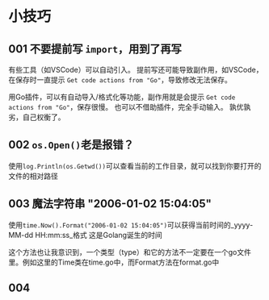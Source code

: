 # 小技巧

## 001 不要提前写 `import`，用到了再写
有些工具（如VSCode）可以自动引入。
提前写还可能导致副作用，如VSCode，在保存时一直提示 `Get code actions from "Go"`，导致修改无法保存。

用Go插件，可以有自动导入/格式化等功能，副作用就是会提示 `Get code actions from "Go"`，保存很慢。
也可以不借助插件，完全手动输入。
孰优孰劣，自己权衡了。

## 002 `os.Open()`老是报错？
使用`log.Println(os.Getwd())`可以查看当前的工作目录，就可以找到你要打开的文件的相对路径

## 003 魔法字符串 "2006-01-02 15:04:05"
使用`time.Now().Format("2006-01-02 15:04:05")`可以获得当前时间的_yyyy-MM-dd HH:mm:ss_格式
这是Golang诞生的时间

这个方法也让我意识到，一个类型（type）和它的方法不一定要在一个go文件里。例如这里的Time类在time.go中，而Format方法在format.go中

## 004 